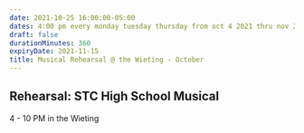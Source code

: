 ```yaml
---
date: 2021-10-25 16:00:00-05:00
dates: 4:00 pm every monday tuesday thursday from oct 4 2021 thru nov 2 2021
draft: false
durationMinutes: 360
expiryDate: 2021-11-15
title: Musical Rehearsal @ the Wieting - October
---
```


## Rehearsal: STC High School Musical

4 - 10 PM in the Wieting